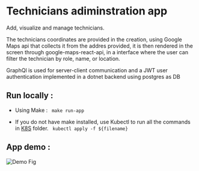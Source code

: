 # Technicians adiminstration app
Add, visualize and manage technicians.

The technicians coordinates are provided in the creation, using Google Maps api that collects it from the addres provided, it is then rendered in the screen through google-maps-react-api, in a interface where the user can filter the technician by role, name, or location.

GraphQl is used for server-client communication and a JWT user authentication implemented in a dotnet backend using postgres as DB

## Run locally :

- Using Make : 
` make run-app`

- If you do not have make installed, use Kubectl to run all the commands in [K8S](./K8S) folder.
` kubectl apply -f ${filename}`

## App demo : 

![Demo Fig](closer-tec-demo.gif)
